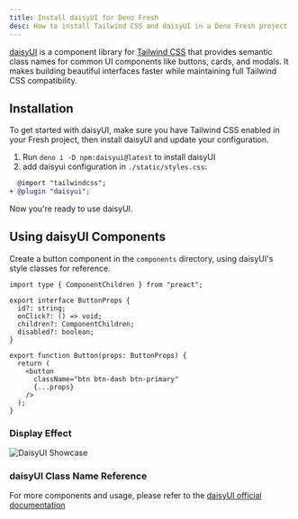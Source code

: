 ```yaml
---
title: Install daisyUI for Deno Fresh
desc: How to install Tailwind CSS and daisyUI in a Deno Fresh project
---
```


[daisyUI](https://daisyui.com/) is a component library for
[Tailwind CSS](https://tailwindcss.com/) that provides semantic class names for
common UI components like buttons, cards, and modals. It makes building
beautiful interfaces faster while maintaining full Tailwind CSS compatibility.

## Installation

To get started with daisyUI, make sure you have Tailwind CSS enabled in your
Fresh project, then install daisyUI and update your configuration.

1. Run `deno i -D npm:daisyui@latest` to install daisyUI
2. add daisyui configuration in `./static/styles.css`:

```diff
  @import "tailwindcss";
+ @plugin "daisyui";
```

Now you're ready to use daisyUI.

## Using daisyUI Components

Create a button component in the `components` directory, using daisyUI's style
classes for reference.

```tsx components/Button.tsx
import type { ComponentChildren } from "preact";

export interface ButtonProps {
  id?: string;
  onClick?: () => void;
  children?: ComponentChildren;
  disabled?: boolean;
}

export function Button(props: ButtonProps) {
  return (
    <button
      className="btn btn-dash btn-primary"
      {...props}
    />
  );
}
```

### Display Effect

![DaisyUI Showcase](/docs/fresh-daisyui-showcase.jpg)

### daisyUI Class Name Reference

For more components and usage, please refer to the
[daisyUI official documentation](https://daisyui.com/)
